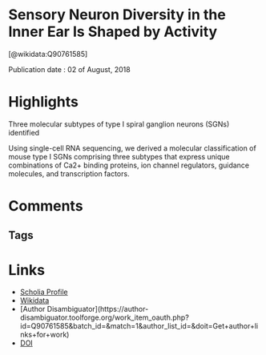 
Sensory Neuron Diversity in the Inner Ear Is Shaped by Activity
===============================================================
  
  [@wikidata:Q90761585]  
  
Publication date : 02 of August, 2018  

# Highlights
Three molecular subtypes of type I spiral ganglion neurons (SGNs) identified

Using single-cell RNA sequencing, we derived a molecular classification of mouse type I SGNs comprising three subtypes that express unique combinations of Ca2+ binding proteins, ion channel regulators, guidance molecules, and transcription factors. 


# Comments

## Tags

# Links
  
 * [Scholia Profile](https://scholia.toolforge.org/work/Q90761585)  
 * [Wikidata](https://www.wikidata.org/wiki/Q90761585)  
 * [Author Disambiguator](https://author-
disambiguator.toolforge.org/work_item_oauth.php?id=Q90761585&batch_id=&match=1&author_list_id=&doit=Get+author+links+for+work)  
 * [DOI](https://doi.org/10.1016/J.CELL.2018.07.007)  
